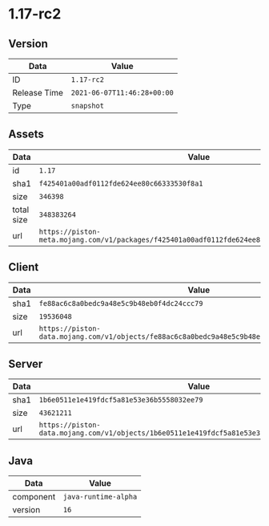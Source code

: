 # 1.17-rc2

## Version

|**Data**        | **Value**                 |
|----------------|-------------------------|
| ID   | ```1.17-rc2```   |
| Release Time   | ```2021-06-07T11:46:28+00:00```   |
| Type   | ```snapshot```   |

## Assets

|**Data**        | **Value**                 |
|----------------|-------------------------|
| id   | ```1.17```   |
| sha1   | ```f425401a00adf0112fde624ee80c66333530f8a1```   |
| size   | ```346398```   |
| total size  | ```348383264```  |
| url       | ```https://piston-meta.mojang.com/v1/packages/f425401a00adf0112fde624ee80c66333530f8a1/1.17.json``` |

## Client

|**Data**        | **Value**                 |
|----------------|-------------------------|
| sha1   | ```fe88ac6c8a0bedc9a48e5c9b48eb0f4dc24ccc79```   |
| size   | ```19536048```   |
| url       | ```https://piston-data.mojang.com/v1/objects/fe88ac6c8a0bedc9a48e5c9b48eb0f4dc24ccc79/client.jar``` |

## Server

|**Data**        | **Value**                 |
|----------------|-------------------------|
| sha1   | ```1b6e0511e1e419fdcf5a81e53e36b5558032ee79```   |
| size   | ```43621211```   |
| url       | ```https://piston-data.mojang.com/v1/objects/1b6e0511e1e419fdcf5a81e53e36b5558032ee79/server.jar``` |

## Java

|**Data**        | **Value**                 |
|----------------|-------------------------|
| component   | ```java-runtime-alpha```   |
| version   | ```16```   |